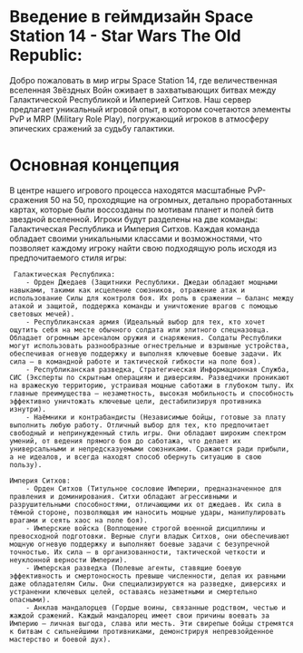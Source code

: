 # Введение в геймдизайн Space Station 14 - Star Wars The Old Republic:

Добро пожаловать в мир игры Space Station 14, где величественная вселенная Звёздных Войн оживает в захватывающих битвах между Галактической Республикой и Империей Ситхов. Наш сервер предлагает уникальный игровой опыт, в котором сочетаются элементы PvP и MRP (Military Role Play), погружающий игроков в атмосферу эпических сражений за судьбу галактики.


# Основная концепция
В центре нашего игрового процесса находятся масштабные PvP-сражения 50 на 50, проходящие на огромных, детально проработанных картах, которые были воссозданы по мотивам планет и полей битв звездной вселенной. Игроки будут разделены на две команды: Галактическая Республика и Империя Ситхов. Каждая команда обладает своими уникальными классами и возможностями, что позволяет каждому игроку найти свою подходящую роль исходя из предпочитаемого стиля игры: 

	 Галактическая Республика: 
		- Орден Джедаев (Защитники Республики. Джедаи обладают мощными навыками, такими как исцеление союзников, отражение атак и использование Силы для контроля боя. Их роль в сражении — баланс между атакой и защитой, поддержка команды и уничтожение врагов с помощью световых мечей).
		- Республиканская армия (Идеальный выбор для тех, кто хочет ощутить себя на месте обычного солдата или элитного спецназовца. Обладает огромным арсеналом оружия и снаряжения. Солдаты Республики могут использовать разнообразные огнестрельные и взрывные устройства, обеспечивая огневую поддержку и выполняя ключевые боевые задачи. Их сила — в командной работе и тактической гибкости на поле боя).
		- Республиканская разведка, Стратегическая Информационная Служба, СИС (Эксперты по скрытным операциям и диверсиям. Разведчики проникают на вражескую территорию, устраивая мощные саботажи в глубоком тылу. Их главные преимущества — незаметность, высокая мобильность и способность эффективно уничтожать ключевые цели, дестабилизируя противника изнутри).
		- Наёмники и контрабандисты (Независимые бойцы, готовые за плату выполнить любую работу. Отличный выбор для тех, кто предпочитает свободный и непринужденный стиль игры. Они обладают широким спектром умений, от ведения прямого боя до саботажа, что делает их универсальными и непредсказуемыми союзниками. Сражаются ради прибыли, а не идеалов, и всегда находят способ обернуть ситуацию в свою пользу).

	Империя Ситхов:
		- Орден Ситхов (Титульное сословие Империи, предназначенное для правления и доминирования. Ситхи обладают агрессивными и разрушительными способностями, отличающими их от джедаев. Их сила в тёмной стороне, позволяющая им наносить мощные удары, манипулировать врагами и сеять хаос на поле боя).
		- Имперские войска (Воплощение строгой военной дисциплины и превосходной подготовки. Верные слуги владык Ситхов, они обеспечивают мощную огневую поддержку и выполняют боевые задачи с безупречной точностью. Их сила — в организованности, тактической четкости и неуклонной верности Империи).
		- Имперская разведка (Полевые агенты, ставящие боевую эффективность и смертоносность превыше численности, делая их равными даже обладателям Силы. Они специализируются на разведке, диверсиях и устранении ключевых целей, оставаясь незаметными и смертельно опасными).
		- Анклав мандалорцев (Гордые воины, связанные родством, честью и жаждой сражений. Каждый мандалорец имеет свои причины воевать за Империю — личная выгода, слава или месть. Эти свирепые бойцы стремятся к битвам с сильнейшими противниками, демонстрируя непревзойденное мастерство и боевой дух).
